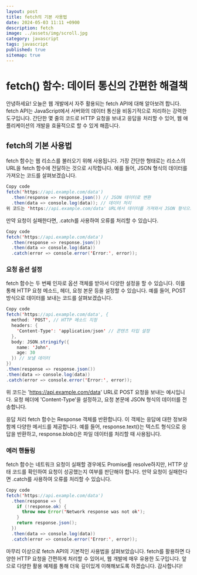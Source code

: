 ```yaml
---
layout: post
title: fetch의 기본 사용법
date: 2024-05-03 11:11 +0900
description: fetch
image: ../assets/img/scroll.jpg
category: javascript
tags: javascript
published: true
sitemap: true
---
```



# fetch() 함수: 데이터 통신의 간편한 해결책
안녕하세요! 오늘은 웹 개발에서 자주 활용되는 fetch API에 대해 알아보려 합니다. fetch API는 JavaScript에서 서버와의 데이터 통신을 비동기적으로 처리하는 강력한 도구입니다. 간단한 몇 줄의 코드로 HTTP 요청을 보내고 응답을 처리할 수 있어, 웹 애플리케이션의 개발을 효율적으로 할 수 있게 해줍니다.

## fetch의 기본 사용법
fetch 함수는 웹 리소스를 불러오기 위해 사용됩니다. 가장 간단한 형태로는 리소스의 URL을 fetch 함수에 전달하는 것으로 시작합니다. 예를 들어, JSON 형식의 데이터를 가져오는 코드를 살펴보겠습니다.
````java
Copy code
fetch('https://api.example.com/data')
  .then(response => response.json()) // JSON 데이터로 변환
  .then(data => console.log(data)); // 데이터 처리
위 코드는 'https://api.example.com/data' URL에서 데이터를 가져와서 JSON 형식으로 변환한 뒤 콘솔에 출력합니다. 이때 fetch 함수는 Promise 객체를 반환하며, 비동기적으로 네트워크 요청을 처리합니다.
````
만약 요청이 실패한다면, .catch를 사용하여 오류를 처리할 수 있습니다.

````java
Copy code
fetch('https://api.example.com/data')
  .then(response => response.json())
  .then(data => console.log(data))
  .catch(error => console.error('Error:', error));
````
### 요청 옵션 설정
fetch 함수는 두 번째 인자로 옵션 객체를 받아서 다양한 설정을 할 수 있습니다. 이를 통해 HTTP 요청 메소드, 헤더, 요청 본문 등을 설정할 수 있습니다. 예를 들어, POST 방식으로 데이터를 보내는 코드를 살펴보겠습니다.

````java
Copy code
fetch('https://api.example.com/data', {
  method: 'POST', // HTTP 메소드 지정
  headers: {
    'Content-Type': 'application/json' // 콘텐츠 타입 설정
  },
  body: JSON.stringify({
    name: 'John',
    age: 30
  }) // 보낼 데이터
})
.then(response => response.json())
.then(data => console.log(data))
.catch(error => console.error('Error:', error));
````

위 코드는 'https://api.example.com/data' URL로 POST 요청을 보내는 예시입니다. 요청 헤더에 'Content-Type'을 설정하고, 요청 본문에 JSON 형식의 데이터를 전송합니다.

응답 처리
fetch 함수는 Response 객체를 반환합니다. 이 객체는 응답에 대한 정보와 함께 다양한 메서드를 제공합니다. 예를 들어, response.text()는 텍스트 형식으로 응답을 반환하고, response.blob()은 파일 데이터를 처리할 때 사용됩니다.

### 에러 핸들링
fetch 함수는 네트워크 요청이 실패할 경우에도 Promise를 resolve하지만, HTTP 상태 코드를 확인하여 요청이 성공했는지 여부를 판단해야 합니다. 만약 요청이 실패한다면 .catch를 사용하여 오류를 처리할 수 있습니다.

````java
Copy code
fetch('https://api.example.com/data')
  .then(response => {
    if (!response.ok) {
      throw new Error('Network response was not ok');
    }
    return response.json();
  })
  .then(data => console.log(data))
  .catch(error => console.error('Error:', error));
````
마무리
이상으로 fetch API의 기본적인 사용법을 살펴보았습니다. fetch를 활용하면 다양한 HTTP 요청을 간편하게 처리할 수 있어서, 웹 개발에 매우 유용한 도구입니다. 앞으로 다양한 활용 예제를 통해 더욱 깊이있게 이해해보도록 하겠습니다. 감사합니다!